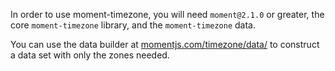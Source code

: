 In order to use moment-timezone, you will need `moment@2.1.0` or greater, the core `moment-timezone` library, and the `moment-timezone` data.

You can use the data builder at [momentjs.com/timezone/data/](/timezone/data/) to construct a data set with only the zones needed.
